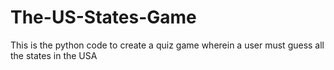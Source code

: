 # The-US-States-Game
This is the python code to create a quiz game wherein a user must guess all the states in the USA
